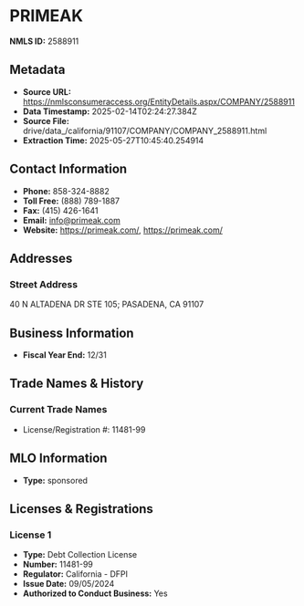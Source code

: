 # PRIMEAK

**NMLS ID:** 2588911

## Metadata
- **Source URL:** https://nmlsconsumeraccess.org/EntityDetails.aspx/COMPANY/2588911
- **Data Timestamp:** 2025-02-14T02:24:27.384Z
- **Source File:** drive/data_/california/91107/COMPANY/COMPANY_2588911.html
- **Extraction Time:** 2025-05-27T10:45:40.254914

## Contact Information
- **Phone:** 858-324-8882
- **Toll Free:** (888) 789-1887
- **Fax:** (415) 426-1641
- **Email:** info@primeak.com
- **Website:** https://primeak.com/, https://primeak.com/

## Addresses
### Street Address
40 N ALTADENA DR STE 105; PASADENA, CA 91107

## Business Information
- **Fiscal Year End:** 12/31

## Trade Names & History
### Current Trade Names
- License/Registration #: 11481-99

## MLO Information
- **Type:** sponsored

## Licenses & Registrations

### License 1
- **Type:** Debt Collection License
- **Number:** 11481-99
- **Regulator:** California - DFPI
- **Issue Date:** 09/05/2024
- **Authorized to Conduct Business:** Yes
